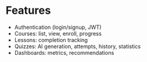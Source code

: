 # Features

- Authentication (login/signup, JWT)
- Courses: list, view, enroll, progress
- Lessons: completion tracking
- Quizzes: AI generation, attempts, history, statistics
- Dashboards: metrics, recommendations
